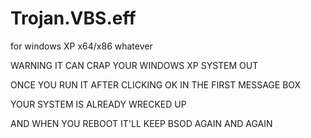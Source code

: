 # Trojan.VBS.eff
for windows XP x64/x86 whatever

WARNING IT CAN CRAP YOUR WINDOWS XP SYSTEM OUT

ONCE YOU RUN IT AFTER CLICKING OK IN THE FIRST MESSAGE BOX

YOUR SYSTEM IS ALREADY WRECKED UP

AND WHEN YOU REBOOT IT'LL KEEP BSOD AGAIN AND AGAIN
